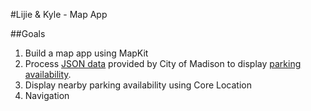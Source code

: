 #Lijie & Kyle - Map App

##Goals
1. Build a map app using MapKit
2. Process [JSON data](http://www.cityofmadison.com/parking-utility/data/ramp-availability.json) provided by City of Madison to display [parking availability](http://www.cityofmadison.com/parking-utility/garages-lots/current-hourly-parking-availability).
3. Display nearby parking availability using Core Location
4. Navigation
